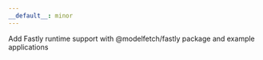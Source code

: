 ```yaml
---
__default__: minor
---
```


Add Fastly runtime support with @modelfetch/fastly package and example applications
